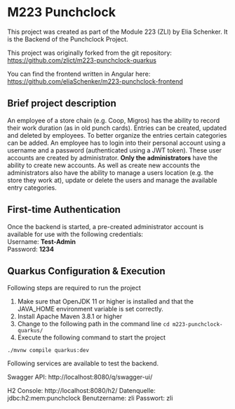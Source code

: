 # M223 Punchclock

This project was created as part of the Module 223 (ZLI) by Elia Schenker. It is the Backend of the Punchclock Project.

This project was originally forked from the git repository: https://github.com/zlict/m223-punchclock-quarkus

You can find the frontend written in Angular here: https://github.com/eliaSchenker/m223-punchclock-frontend

## Brief project description
An employee of a store chain (e.g. Coop, Migros) has the ability to record their work duration (as in old punch cards). Entries can be created, updated and deleted by employees. To better organize the entries certain categories can be added. An employee has to login into their personal account using a username and a password (authenticated using a JWT token). These user accounts are created by administrator. **Only the administrators** have the ability to create new accounts. As well as create new accounts the administrators also have the ability to manage a users location (e.g. the store they work at), update or delete the users and manage the available entry categories.

## First-time Authentication

Once the backend is started, a pre-created administrator account is available for use with the following credentials:<br>
Username: **Test-Admin**<br>
Password: **1234**<br>

## Quarkus Configuration & Execution

Following steps are required to run the project 
1. Make sure that OpenJDK 11 or higher is installed and that the JAVA_HOME environment variable is set correctly. 
2. Install Apache Maven 3.8.1 or higher
3. Change to the following path in the command line
`cd m223-punchclock-quarkus/`
4. Execute the following command to start the project
```shell script
./mvnw compile quarkus:dev
```

Following services are available to test the backend.

Swagger API: http://localhost:8080/q/swagger-ui/

H2 Console: http://localhost:8080/h2/ 
Datenquelle: jdbc:h2:mem:punchclock
Benutzername: zli
Passwort: zli